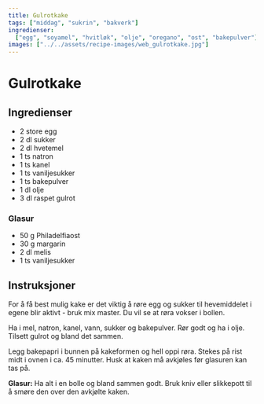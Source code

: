 ```yaml
---
title: Gulrotkake
tags: ["middag", "sukrin", "bakverk"]
ingredienser:
  ["egg", "soyamel", "hvitløk", "olje", "oregano", "ost", "bakepulver"]
images: ["../../assets/recipe-images/web_gulrotkake.jpg"]
---
```


# Gulrotkake

## Ingredienser

- 2 store egg
- 2 dl sukker
- 2 dl hvetemel
- 1 ts natron
- 1 ts kanel
- 1 ts vaniljesukker
- 1 ts bakepulver
- 1 dl olje
- 3 dl raspet gulrot

### Glasur

- 50 g Philadelfiaost
- 30 g margarin
- 2 dl melis
- 1 ts vaniljesukker

## Instruksjoner

For å få best mulig kake er det viktig å røre egg og sukker til hevemiddelet i egene blir aktivt - bruk mix master. Du vil se at røra vokser i bollen.

Ha i mel, natron, kanel, vann, sukker og bakepulver. Rør godt og ha i olje. Tilsett gulrot og bland det sammen.

Legg bakepapri i bunnen på kakeformen og hell oppi røra. Stekes på rist midt i ovnen i ca. 45 minutter. Husk at kaken må avkjøles før glasuren kan tas på.

**Glasur:** Ha alt i en bolle og bland sammen godt. Bruk kniv eller slikkepott til å smøre den over den avkjølte kaken.

